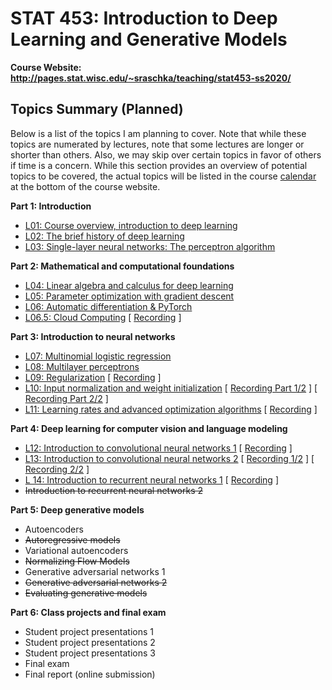# STAT 453: Introduction to Deep Learning and Generative Models

**Course Website: http://pages.stat.wisc.edu/~sraschka/teaching/stat453-ss2020/**


## Topics Summary (Planned)

Below is a list of the topics I am planning to cover. Note that while these topics are numerated by lectures, note that some lectures are longer or shorter than others. Also, we may skip over certain topics in favor of others if time is a concern. While this section provides an overview of potential topics to be covered, the actual topics will be listed in the course [calendar](http://pages.stat.wisc.edu/~sraschka/teaching/stat453-ss2020/#calendar) at the bottom of the course website.



**Part 1: Introduction**
- [L01: Course overview, introduction to deep learning](L01-intro)
- [L02: The brief history of deep learning](L02-dl-history)
- [L03: Single-layer neural networks: The perceptron algorithm](L03-perceptron)

**Part 2: Mathematical and computational foundations**
- [L04: Linear algebra and calculus for deep learning](L04-linalg)
- [L05: Parameter optimization with gradient descent](L05-grad-descent)
- [L06: Automatic differentiation & PyTorch](L06-pytorch)
- [L06.5: Cloud Computing](L06-pytorch) [ [Recording](https://www.youtube.com/watch?v=9eH1SAs8K3o&t) ]


**Part 3: Introduction to neural networks**
- [L07: Multinomial logistic regression](L07-logistic)
- [L08: Multilayer perceptrons](L08-mlp)
- [L09: Regularization](L09-regularization) [ [Recording](https://www.youtube.com/watch?v=KwaxQKiLkFY) ]
- [L10: Input normalization and weight initialization](L10_norm-and-init) [ [Recording Part 1/2](https://www.youtube.com/watch?v=QQD9Y2FiotQ) ]  [ [Recording Part 2/2](https://www.youtube.com/watch?v=H_hrdUUrjho) ]
- [L11: Learning rates and advanced optimization algorithms](L11-optim) [ [Recording](https://www.youtube.com/watch?v=MyWwxEHC5zE) ]

**Part 4: Deep learning for computer vision and language modeling**
- [L12: Introduction to convolutional neural networks 1](L12-cnns) [ [Recording](https://www.youtube.com/watch?v=7ftuaShIzhc) ]
- [L13: Introduction to convolutional neural networks 2](L13-cnns-part2) [ [Recording 1/2](https://www.youtube.com/watch?v=mZmyp0JjH6s) ] [ [Recording 2/2](https://www.youtube.com/watch?v=ji05GxulVuY) ]
- [L 14: Introduction to recurrent neural networks 1](L14-rnns) [ [Recording](https://www.youtube.com/watch?v=tFWex9e-sg8) ]
- ~~Introduction to recurrent neural networks 2~~

**Part 5: Deep generative models**
- Autoencoders
- ~~Autoregressive models~~
- Variational autoencoders
- ~~Normalizing Flow Models~~
- Generative adversarial networks 1
- ~~Generative adversarial networks 2~~
- ~~Evaluating generative models~~

**Part 6: Class projects and final exam**
- Student project presentations 1
- Student project presentations 2
- Student project presentations 3
- Final exam
- Final report (online submission)
